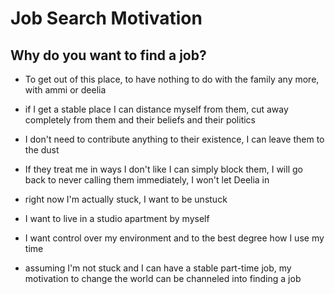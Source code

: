 # Job Search Motivation
## Why do you want to find a job?
- To get out of this place, to have nothing to do with the family any more, with ammi or deelia
- if I get a stable place I can distance myself from them, cut away completely from them and their beliefs and their politics
- I don't need to contribute anything to their existence, I can leave them to the dust
- If they treat me in ways I don't like I can simply block them, I will go back to never calling them immediately, I won't let Deelia in
- right now I'm actually stuck, I want to be unstuck

- I want to live in a studio apartment by myself
- I want control over my environment and to the best degree how I use my time
- assuming I'm not stuck and I can have a stable part-time job, my motivation to change the world can be channeled into finding a job
